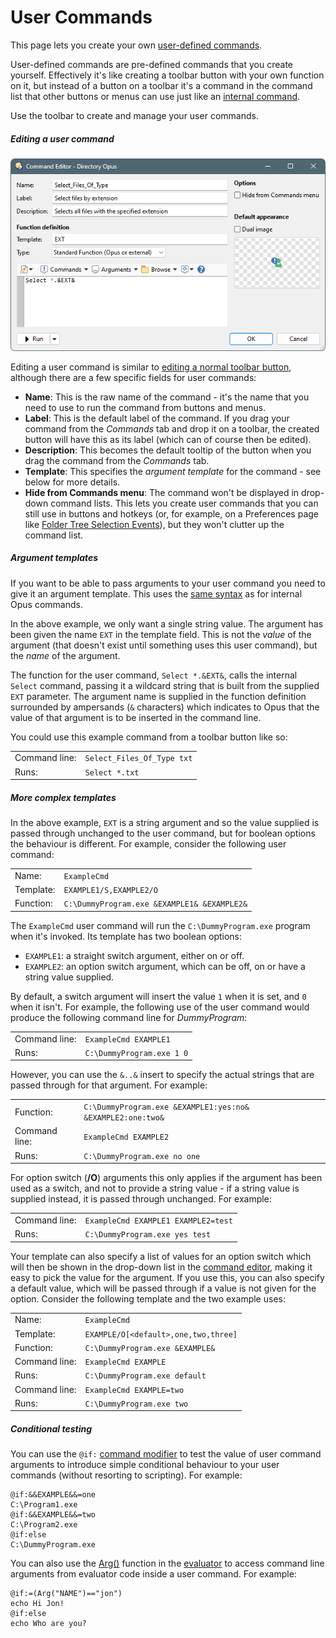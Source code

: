 # User Commands

This page lets you create your own [user-defined commands](/Manual/customize/creating_your_own_buttons/user-defined_commands.md).

User-defined commands are pre-defined commands that you create yourself. Effectively it's like creating a toolbar button with your own function on it, but instead of a button on a toolbar it's a command in the command list that other buttons or menus can use just like an [internal command](/Manual/reference/command_reference/RAEDME.md).

Use the toolbar to create and manage your user commands.

##### Editing a user command

![](/Manual/images/media/13/user_command.png)

Editing a user command is similar to [editing a normal toolbar button](/Manual/customize/creating_your_own_buttons/command_editor/RAEDME.md), although there are a few specific fields for user commands:

- **Name**: This is the raw name of the command - it's the name that you need to use to run the command from buttons and menus.
- **Label**: This is the default label of the command. If you drag your command from the *Commands* tab and drop it on a toolbar, the created button will have this as its label (which can of course then be edited).
- **Description**: This becomes the default tooltip of the button when you drag the command from the *Commands* tab.
- **Template**: This specifies the *argument template* for the command - see below for more details.
- **Hide from Commands menu**: The command won't be displayed in drop-down command lists. This lets you create user commands that you can still use in buttons and hotkeys (or, for example, on a Preferences page like [Folder Tree Selection Events](/Manual/preferences/preferences_categories/folder_tree/selection_events.md)), but they won't clutter up the command list.

##### Argument templates

If you want to be able to pass arguments to your user command you need to give it an argument template. This uses the [same syntax](/Manual/customize/creating_your_own_buttons/internal_command_arguments.md) as for internal Opus commands.

In the above example, we only want a single string value. The argument has been given the name `EXT` in the template field. This is not the *value* of the argument (that doesn't exist until something uses this user command), but the *name* of the argument.

The function for the user command, `Select *.&EXT&`, calls the internal `Select` command, passing it a wildcard string that is built from the supplied `EXT` parameter. The argument name is supplied in the function definition surrounded by ampersands (`&` characters) which indicates to Opus that the value of that argument is to be inserted in the command line.

You could use this example command from a toolbar button like so:

|               |                                                                 |
|---------------|-----------------------------------------------------------------|
| Command line: | `Select_Files_Of_Type txt` |
| Runs:         | `Select *.txt`             |

##### More complex templates

In the above example, `EXT` is a string argument and so the value supplied is passed through unchanged to the user command, but for boolean options the behaviour is different. For example, consider the following user command:

|           |                                                                                  |
|-----------|----------------------------------------------------------------------------------|
| Name:     | `ExampleCmd`                                |
| Template: | `EXAMPLE1/S,EXAMPLE2/O`                     |
| Function: | `C:\DummyProgram.exe &EXAMPLE1& &EXAMPLE2&` |

The `ExampleCmd` user command will run the `C:\DummyProgram.exe` program when it's invoked. Its template has two boolean options:

- `EXAMPLE1`: a straight switch argument, either on or off.
- `EXAMPLE2`: an option switch argument, which can be off, on or have a string value supplied.

By default, a switch argument will insert the value `1` when it is set, and `0` when it isn't. For example, the following use of the user command would produce the following command line for *DummyProgram*:

|               |                                                                |
|---------------|----------------------------------------------------------------|
| Command line: | `ExampleCmd EXAMPLE1`     |
| Runs:         | `C:\DummyProgram.exe 1 0` |

However, you can use the `&..&` insert to specify the actual strings that are passed through for that argument. For example:

|               |                                                                                                 |
|---------------|-------------------------------------------------------------------------------------------------|
| Function:     | `C:\DummyProgram.exe &EXAMPLE1:yes:no& &EXAMPLE2:one:two&` |
| Command line: | `ExampleCmd EXAMPLE2`                                      |
| Runs:         | `C:\DummyProgram.exe no one`                               |

For option switch (**/O**) arguments this only applies if the argument has been used as a switch, and not to provide a string value - if a string value is supplied instead, it is passed through unchanged. For example:

|               |                                                                          |
|---------------|--------------------------------------------------------------------------|
| Command line: | `ExampleCmd EXAMPLE1 EXAMPLE2=test` |
| Runs:         | `C:\DummyProgram.exe yes test`      |

Your template can also specify a list of values for an option switch which will then be shown in the drop-down list in the [command editor](/Manual/customize/creating_your_own_buttons/command_editor/RAEDME.md), making it easy to pick the value for the argument. If you use this, you can also specify a default value, which will be passed through if a value is not given for the option. Consider the following template and the two example uses:

|               |                                                                           |
|---------------|---------------------------------------------------------------------------|
| Name:         | `ExampleCmd`                         |
| Template:     | `EXAMPLE/O[<default>,one,two,three]` |
| Function:     | `C:\DummyProgram.exe &EXAMPLE&`      |
| Command line: | `ExampleCmd EXAMPLE`                 |
| Runs:         | `C:\DummyProgram.exe default`        |
| Command line: | `ExampleCmd EXAMPLE=two`             |
| Runs:         | `C:\DummyProgram.exe two`            |

##### Conditional testing

You can use the `@if:` [command modifier](/Manual/reference/command_reference/command_modifier_reference.md) to test the value of user command arguments to introduce simple conditional behaviour to your user commands (without resorting to scripting). For example:

    @if:&&EXAMPLE&&=one
    C:\Program1.exe
    @if:&&EXAMPLE&&=two
    C:\Program2.exe
    @if:else
    C:\DummyProgram.exe

You can also use the [Arg()](/Manual/reference/evaluator/arg.md) function in the [evaluator](/Manual/evaluator/RAEDME.md) to access command line arguments from evaluator code inside a user command. For example:

    @if:=(Arg("NAME")=="jon")
    echo Hi Jon!
    @if:else
    echo Who are you?
